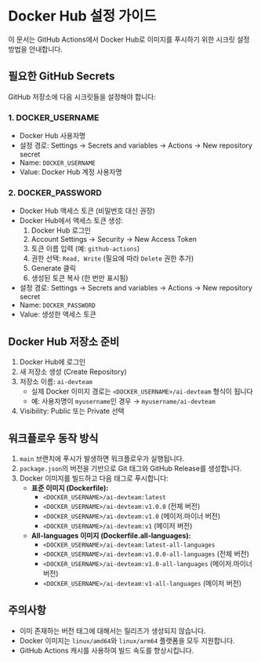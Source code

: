 # Docker Hub 설정 가이드

이 문서는 GitHub Actions에서 Docker Hub로 이미지를 푸시하기 위한 시크릿 설정 방법을 안내합니다.

## 필요한 GitHub Secrets

GitHub 저장소에 다음 시크릿들을 설정해야 합니다:

### 1. DOCKER_USERNAME
- Docker Hub 사용자명
- 설정 경로: Settings → Secrets and variables → Actions → New repository secret
- Name: `DOCKER_USERNAME`
- Value: Docker Hub 계정 사용자명

### 2. DOCKER_PASSWORD
- Docker Hub 액세스 토큰 (비밀번호 대신 권장)
- Docker Hub에서 액세스 토큰 생성:
  1. Docker Hub 로그인
  2. Account Settings → Security → New Access Token
  3. 토큰 이름 입력 (예: `github-actions`)
  4. 권한 선택: `Read, Write` (필요에 따라 `Delete` 권한 추가)
  5. Generate 클릭
  6. 생성된 토큰 복사 (한 번만 표시됨)
- 설정 경로: Settings → Secrets and variables → Actions → New repository secret
- Name: `DOCKER_PASSWORD`
- Value: 생성한 액세스 토큰

## Docker Hub 저장소 준비

1. Docker Hub에 로그인
2. 새 저장소 생성 (Create Repository)
3. 저장소 이름: `ai-devteam`
   - 실제 Docker 이미지 경로는 `<DOCKER_USERNAME>/ai-devteam` 형식이 됩니다
   - 예: 사용자명이 `myusername`인 경우 → `myusername/ai-devteam`
4. Visibility: Public 또는 Private 선택

## 워크플로우 동작 방식

1. `main` 브랜치에 푸시가 발생하면 워크플로우가 실행됩니다.
2. `package.json`의 버전을 기반으로 Git 태그와 GitHub Release를 생성합니다.
3. Docker 이미지를 빌드하고 다음 태그로 푸시합니다:
   - **표준 이미지 (Dockerfile):**
     - `<DOCKER_USERNAME>/ai-devteam:latest`
     - `<DOCKER_USERNAME>/ai-devteam:v1.0.0` (전체 버전)
     - `<DOCKER_USERNAME>/ai-devteam:v1.0` (메이저.마이너 버전)
     - `<DOCKER_USERNAME>/ai-devteam:v1` (메이저 버전)
   - **All-languages 이미지 (Dockerfile.all-languages):**
     - `<DOCKER_USERNAME>/ai-devteam:latest-all-languages`
     - `<DOCKER_USERNAME>/ai-devteam:v1.0.0-all-languages` (전체 버전)
     - `<DOCKER_USERNAME>/ai-devteam:v1.0-all-languages` (메이저.마이너 버전)
     - `<DOCKER_USERNAME>/ai-devteam:v1-all-languages` (메이저 버전)

## 주의사항

- 이미 존재하는 버전 태그에 대해서는 릴리즈가 생성되지 않습니다.
- Docker 이미지는 `linux/amd64`와 `linux/arm64` 플랫폼을 모두 지원합니다.
- GitHub Actions 캐시를 사용하여 빌드 속도를 향상시킵니다.